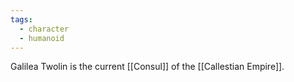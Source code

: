 ```yaml
---
tags:
  - character
  - humanoid
---
```

Galilea Twolin is the current [[Consul]] of the [[Callestian Empire]].